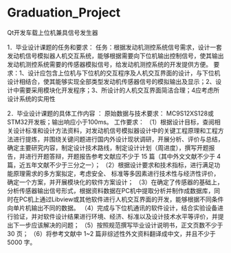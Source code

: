 # Graduation_Project
Qt开发车载上位机兼具信号发生器

1．毕业设计课题的任务和要求：
任务：根据发动机测控系统信号需求，设计一套发动机信号模拟器人机交互系统，能够根据需要向下位机输出控制信号，使其输出发动机测控系统需要的传感器模拟信号，给发动机测控系统的开发提供方便。
要求：1、设计应包含上位机与下位机的交互程序及人机交互界面的设计，与下位机设计相结合，使其能够实现全部类型发动机传感器信号的模拟输出及显示；2、设计中需要采用模块化开发程序；3、所设计的人机交互界面简洁合理；4应考虑所设计系统的实用性

2．毕业设计课题的具体工作内容 ：
原始数据与技术要求：
MC9S12XS128或STM32开发板；输出响应小于100ms。
工作要求：
（1）根据设计目标，查阅相关设计标准和设计方法资料，对发动机信号模拟器设计中的关键工程原理和工程方法进行提炼，并围绕关键问题进行国内外设计现状调研，开展分析、评价与总结，确定主要研究内容，制定设计技术路线，制定设计计划（周进度），撰写开题报告，并进行开题答辩，开题报告参考文献应不少于 15 篇（其中外文文献不少于 4 篇，近五年文献不少于三分之一）； 
（2）根据设计要求和技术指标，进行满足功能原理需求的多方案拟定，考虑安全、 标准等多因素进行技术性与经济性评价，确定一个方案，并开展模块化的软件方案设计； 
（3）在确定了传感器的基础上，分析传感器输出信号形式，根据资料数据在PC机中提取分析并制作成数据库，同时在PC机上通过Libview或其他软件进行人机交互界面的开发，能够根据不同条件向单片机输出不同的数据。
（4）完成与下位机通讯的软件设计，结合实验设备进行验证，并对软件设计结果进行环境、经济、标准以及设计技术水平等评价，并提出下一步应该解决的问题； 
（5）按照规范撰写毕业设计说明书，正文页数不少于 30 页； 
（6）将参考文献中 1~2 篇非综述性外文资料翻译成中文，并且不少于 5000 字。



